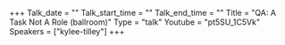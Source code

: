 +++
Talk_date = ""
Talk_start_time = ""
Talk_end_time = ""
Title = "QA: A Task Not A Role (ballroom)"
Type = "talk"
Youtube = "pt5SU_1C5Vk"
Speakers = ["kylee-tilley"]
+++


